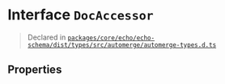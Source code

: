 # Interface `DocAccessor`
> Declared in [`packages/core/echo/echo-schema/dist/types/src/automerge/automerge-types.d.ts`]()


## Properties

    